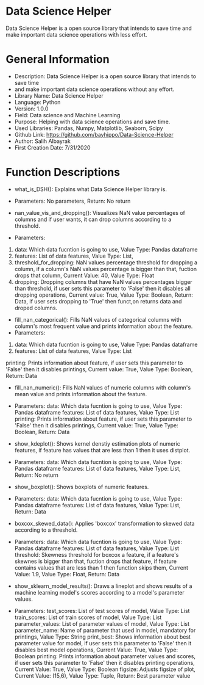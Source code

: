 # Data Science Helper
Data Science Helper is a open source library that intends to save time and make important data science operations with less effort. 

# General Information 
* Description: Data Science Helper is a open source library that intends to save time 
* and make important data science operations without any effort. 
* Library Name: Data Science Helper 
* Language: Python 
* Version: 1.0.0 
* Field: Data science and Machine Learning 
* Purpose: Helping with data science operations and save time. 
* Used Libraries: Pandas, Numpy, Matplotlib, Seaborn, Scipy 
* Github Link: https://github.com/bayhippo/Data-Science-Helper 
* Author: Salih Albayrak 
* First Creation Date: 7/31/2020 

# Function Descriptions 

* what_is_DSH(): Explains what Data Science Helper library is. 
* Parameters: No parameters, Return: No return 

* nan_value_vis_and_dropping(): Visualizes NaN value percentages of columns and 
if user wants, it can drop columns according to a threshold. 
* Parameters: 
1. data: Which data fucntion is going to use, Value Type: Pandas dataframe 
1. features: List of data features, Value Type: List, 
1. threshold_for_dropping: NaN values percentage threshold for dropping a column, 
if a column's NaN values percentage is bigger than that, fuction drops that column, Current Value: 40, Value Type: Float 
1. dropping: Dropping columns that have NaN values percentages bigger than threshold, 
if user sets this parameter to 'False' then it disables all dropping operations, Current value: True, Value Type: Boolean,
Return: Data, if user sets dropping to 'True' then funct,on returns data and droped columns. 

* fill_nan_categorical(): Fills NaN values of categorical columns with column's most frequent value 
and prints information about the feature. 
* Parameters: 
1. data: Which data fucntion is going to use, Value Type: Pandas dataframe 
1. features: List of data features, Value Type: List 

printing: Prints information about feature, if user sets this parameter to 'False' 
then it disables printings, Current value: True, Value Type: Boolean, Return: Data 

* fill_nan_numeric(): Fills NaN values of numeric columns with column's mean value and prints information about the feature. 
* Parameters: 
data: Which data fucntion is going to use, Value Type: Pandas dataframe 
features: List of data features, Value Type: List 
printing: Prints information about feature, if user sets this parameter to 'False' 
then it disables printings, Current value: True, Value Type: Boolean, Return: Data 

* show_kdeplot(): Shows kernel denstiy estimation plots of numeric features, 
if feature has values that are less than 1 then it uses distplot. 
* Parameters: 
data: Which data fucntion is going to use, Value Type: Pandas dataframe 
features: List of data features, Value Type: List, Return: No return 

* show_boxplot(): Shows boxplots of numeric features. 
* Parameters: 
data: Which data fucntion is going to use, Value Type: Pandas dataframe 
features: List of data features, Value Type: List, Return: Data 

* boxcox_skewed_data(): Applies 'boxcox' transformation to skewed data according to a threshold. 
* Parameters: 
data: Which data fucntion is going to use, Value Type: Pandas dataframe 
features: List of data features, Value Type: List 
threshold: Skewness threshold for boxcox a feature, if a feature's skewnes is bigger than that, fuction drops that feature, 
if feature contains values that are less than 1 then function skips them, 
Current Value: 1.9, Value Type: Float, Return: Data 

* show_sklearn_model_results(): Draws a lineplot and shows results of a machine learning model's scores 
according to a model's parameter values. 
* Parameters: 
test_scores: List of test scores of model, Value Type: List 
train_scores: List of train scores of model, Value Type: List 
parameter_values: List of parameter values of model, Value Type: List 
parameter_name: Name of parameter that used in model, mandatory for printings, Value Type: String 
print_best: Shows information about best parameter value for model, if user sets this parameter to 'False' 
then it disables best model operations, Current Value: True, Value Type: Boolean 
printing: Prints information about parameter values and scores, if user sets this parameter to 'False' 
then it disables printing operations, Current Value: True, Value Type: Boolean 
figsize: Adjusts figsize of plot, Current Value: (15,6), Value Type: Tuple, Return: Best parameter value
